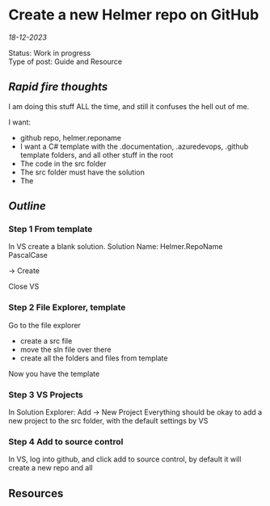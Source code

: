 # Create a new Helmer repo on GitHub
*18-12-2023*

Status: Work in progress  
Type of post: Guide and Resource

## *Rapid fire thoughts*

I am doing this stuff ALL the time, and still it confuses the hell out of me.

I want:
- github repo, helmer.reponame
- I want a C# template with the .documentation, .azuredevops, .github template folders, and all other stuff in the root
- The code in the src folder
- The src folder must have the solution
- The 

## *Outline*

### Step 1 From template

In VS create a blank solution.
Solution Name: Helmer.RepoName PascalCase

-> Create

Close VS

### Step 2 File Explorer, template
Go to the file explorer
- create a src file
- move the sln file over there
- create all the folders and files from template 

Now you have the template

### Step 3 VS Projects

In Solution Explorer:
Add -> New Project
Everything should be okay to add a new project to the src folder, with the default settings by VS

### Step 4 Add to source control

In VS, log into github, and click add to source control, by default it will create a new repo and all


## Resources

